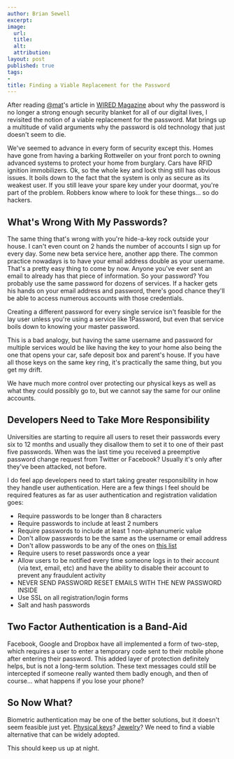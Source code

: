```yaml
---
author: Brian Sewell
excerpt:
image:
  url:
  title:
  alt:
  attribution:
layout: post
published: true
tags:
-
title: Finding a Viable Replacement for the Password
---
```


After reading [@mat](http://twitter.com/mat)'s article in [WIRED Magazine](http://www.wired.com/gadgetlab/2012/11/ff-mat-honan-password-hacker/all/) about why the password is no longer a strong enough security blanket for all of our digital lives, I revisited the notion of a viable replacement for the password.  Mat brings up a multitude of valid arguments why the password is old technology that just doesn't seem to die.

We've seemed to advance in every form of security except this.  Homes have gone from having a barking Rottweiler on your front porch to owning advanced systems to protect your home from burglary.  Cars have RFID ignition immobilizers.  Ok, so the whole key and lock thing still has obvious issues.  It boils down to the fact that the system is only as secure as its weakest user.  If you still leave your spare key under your doormat, you're part of the problem.  Robbers know where to look for these things... so do hackers.

## What's Wrong With My Passwords?

The same thing that's wrong with you're hide-a-key rock outside your house.  I can't even count on 2 hands the number of accounts I sign up for every day.  Some new beta service here, another app there.  The common practice nowadays is to have your email address double as your username.  That's a pretty easy thing to come by now.  Anyone you've ever sent an email to already has that piece of information.  So your password?  You probably use the same password for dozens of services.  If a hacker gets his hands on your email address and password, there's good chance they'll be able to access numerous accounts with those credentials.

Creating a different password for every single service isn't feasible for the lay user unless you're using a service like 1Password, but even that service boils down to knowing your master password.

This is a bad analogy, but having the same username and password for multiple services would be like having the key to your home also being the one that opens your car, safe deposit box and parent's house.  If you have all those keys on the same key ring, it's practically the same thing, but you get my drift.

We have much more control over protecting our physical keys as well as what they could possibly go to, but we cannot say the same for our online accounts.

## Developers Need to Take More Responsibility

Universities are starting to require all users to reset their passwords every six to 12 months and usually they disallow them to set it to one of their past five passwords.  When was the last time you received a preemptive password change request from Twitter or Facebook?  Usually it's only after they've been attacked, not before.

I do feel app developers need to start taking greater responsibility in how they handle user authentication.  Here are a few things I feel should be required features as far as user authentication and registration validation goes:

- Require passwords to be longer than 8 characters
- Require passwords to include at least 2 numbers
- Require passwords to include at least 1 non-alphanumeric value
- Don't allow passwords to be the same as the username or email address
- Don't allow passwords to be any of the ones on [this list](http://www.zdnet.com/blog/security/25-most-used-passwords-revealed-is-yours-one-of-them/12427)
- Require users to reset passwords once a year
- Allow users to be notified every time someone logs in to their account (via text, email, etc) and have the ability to disable their account to prevent any fraudulent activity
- NEVER SEND PASSWORD RESET EMAILS WITH THE NEW PASSWORD INSIDE
- Use SSL on all registration/login forms
- Salt and hash passwords

## Two Factor Authentication is a Band-Aid

Facebook, Google and Dropbox have all implemented a form of two-step, which requires a user to enter a temporary code sent to their mobile phone after entering their password.  This added layer of protection definitely helps, but is not a long-term solution.  These text messages could still be intercepted if someone really wanted them badly enough, and then of course... what happens if you lose your phone?

## So Now What?

Biometric authentication may be one of the better solutions, but it doesn't seem feasible just yet.  [Physical keys](http://www.technologyreview.com/view/510106/googles-alternative-to-the-password/)?  [Jewelry](http://www.technologyreview.com/news/512051/google-wants-to-replace-all-your-passwords-with-a-ring/#.UT8OP_Bu8_A.reddit)?  We need to find a viable alternative that can be widely adopted.

This should keep us up at night.